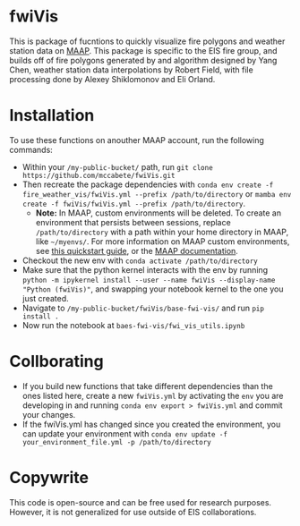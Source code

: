 # fwiVis

This is package of fucntions to quickly visualize fire polygons and weather station data on [MAAP](https://ade.ops.maap-project.org/). This package is specific to the EIS fire group, and builds off of fire polygons generated by and algorithm designed by Yang Chen, weather station data interpolations by Robert Field, with file processing done by Alexey Shiklomonov and Eli Orland.  


# Installation

To use these functions on anouther MAAP account, run the following commands: 

- Within your `/my-public-bucket/` path, run `git clone https://github.com/mccabete/fwiVis.git`
- Then recreate the package dependencies with `conda env create -f fire_weather_vis/fwiVis.yml --prefix /path/to/directory` or `mamba env create -f fwiVis/fwiVis.yml --prefix /path/to/directory`.
  -  __Note:__ In MAAP, custom environments will be deleted. To create an environment that persists between sessions, replace `/path/to/directory` with a path within your home directory in MAAP, like `~/myenvs/`. For more information on MAAP custom environments, see [this quickstart guide](https://docs.google.com/document/d/1YSE0PcZV7N7VwCEMcay0HYxsqauqsa9Zl-DiBq-d2mA/edit?usp=sharing), or the [MAAP documentation](https://docs.maap-project.org/en/latest/index.html). 
- Checkout the new env with `conda activate /path/to/directory`
- Make sure that the python kernel interacts with the env by running  `python -m ipykernel install --user --name fwiVis --display-name "Python (fwiVis)"`, and swapping your notebook kernel to the one you just created. 
- Navigate to `/my-public-bucket/fwiVis/base-fwi-vis/` and run `pip install .`
- Now run the notebook at `baes-fwi-vis/fwi_vis_utils.ipynb`

# Collborating

- If you build new functions that take different dependencies than the ones listed here, create a new `fwiVis.yml` by activating the `env` you are developing in and running `conda env export > fwiVis.yml` and commit your changes.
- If the fwiVis.yml has changed since you created the environment, you can update your environment with `conda env update -f your_environment_file.yml -p /path/to/directory`


# Copywrite
This code is open-source and can be free used for research purposes. However, it is not generalized for use outside of EIS collaborations.

